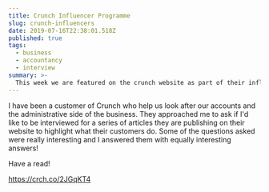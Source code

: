 ```yaml
---
title: Crunch Influencer Programme
slug: crunch-influencers
date: 2019-07-16T22:38:01.518Z
published: true
tags:
  - business
  - accountancy
  - interview
summary: >-
  This week we are featured on the crunch website as part of their influencer programme
---
```


I have been a customer of Crunch who help us look after our accounts and the administrative side of the business. They approached me to ask if I'd like to be interviewed for a series of articles they are publishing on their website to highlight what their customers do. Some of the questions asked were really interesting and I answered them with equally interesting answers!

Have a read!

https://crch.co/2JGqKT4